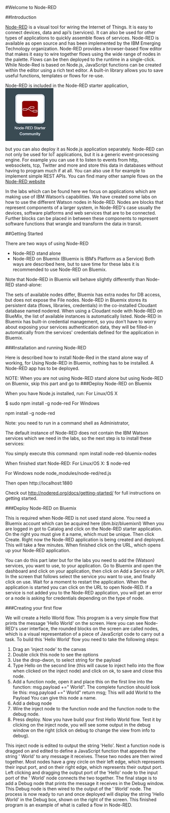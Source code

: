 
#Welcome to Node-RED

##Introduction

[Node-RED](nodered.org) is a visual tool for wiring the Internet of Things. It is easy to connect devices, data and api’s (services). It can also be used for other types of applications to quickly assemble flows of services. Node-RED is available as open source and has been implemented by the IBM Emerging Technology organization.
Node-RED provides a browser-based flow editor that makes it easy to wire together flows using the wide range of nodes in the palette. Flows can be then deployed to the runtime in a single-click.
While Node-Red is based on Node.js, JavaScript functions can be created within the editor using a rich text editor.
A built-in library allows you to save useful functions, templates or flows for re-use.

Node-RED is included in the Node-RED starter application, 
![NodeRedStarter](images/noderedstarter.jpg)

but you can also deploy it as Node.js application separately. 
Node-RED can not only be used for IoT applications, but it is a generic event-processing engine. For example you can use it to listen to events from http, websockets, tcp, Twitter and more and store this data in databases without having to program much if at all. You can also use it for example to implement simple REST APIs. You can find many other sample flows on the [Node-RED website](flows.nodered.org) <Link to website>

In the labs which can be found here we focus on applications which are making use of IBM Watson’s capabilities.
We have created some labs on how to use the different Watson nodes in Node-RED. 
Nodes are blocks that represent components of a larger system, in Node-RED's case usually the devices, software platforms and web services that are to be connected. Further blocks can be placed in between these components to represent software functions that wrangle and transform the data in transit.

##Getting Started

There are two ways of using Node-RED
-	Node-RED stand alone
-	Node-RED on Bluemix (Bluemix is IBM’s Platform as a Service)
Both ways are described here, but to save time for these labs it is recommended to use Node-RED on Bluemix.

Note that Node-RED in Bluemix will behave slightly differently than Node-RED stand-alone:

The sets of available nodes differ, Bluemix has extra nodes for DB access, but does not expose the File nodes.
Node-RED in Bluemix stores its persistent data (flows, libraries, credentials) in the co-installed Cloudant database named nodered. When using a Cloudant node with Node-RED on BlueMix, the list of available instances is automatically listed.
Node-RED in Bluemix has built-in credential management, so you don't have to worry about exposing your services authentication data, they will be filled-in automatically from the services' credentials defined for the application in Bluemix.


###Installation and running Node-RED

Here is described how to install Node-Red in the stand alone way of working, for Using Node-RED in Bluemix, nothing has to be installed. A Node-RED app has to be deployed. 

NOTE: When you are not using Node-RED stand alone but using Node-RED on Bluemix, skip this part and go to ###Deploy Node-RED on Bluemix


When you have Node.js installed, run:
For Linux/OS X 

$ sudo npm install -g node-red
For Windows

npm install -g node-red

Note: you need to run in a command shell as Administrator,

The default instance of Node-RED does not contain the IBM Watson services which we need in the labs, so the next step is to install these services:

You simply execute this command: npm install node-red-bluemix-nodes

When finished start Node-RED:
For Linux/OS X: 
$ node-red

For Windows
node node_modules/node-red/red.js

 Then open http://localhost:1880

Check out http://nodered.org/docs/getting-started/ for full instructions on getting started.


###Deploy Node-RED on Bluemix

This is required when Node-RED is not used stand alone. 
You need a Bluemix account which can be acquired here (ibm.biz/bluemixnl)
When you are logged in got to Catalog and click on the Node-RED starter application.
On the right you must give it a name, which must be unique. Then click Create.
Right now the Node-RED application is being created and deployed. This will take a few minutes. When finished click on the URL, which opens up your Node-RED application.

You can do this part later but for the labs you need to add the (Watson) services, you want to use, to your application. Go to Bluemix and open the dashboard and click on your application, then click on Add a Service or API. In the screen that follows select the service you want to use, and finally click on use. Wait for a moment to restart the application. When the application is started you can click on the URL to open Node-RED. If a service is not added you to the Node-RED application, you will get an error or a node is asking for credentials depending on the type of node.


###Creating your first flow

We will create a Hello World flow.
This program is a very simple flow that prints the message 'Hello World' on the screen. 
Here you can see Node-RED's user interface,  the rounded blocks on the screen are called nodes, which is a visual representation of a piece of JavaScript code to carry out a task.
To build this 'Hello World' flow you need to take the following steps:
1.	Drag an 'inject node' to the canvas
2.	Double click this node to see the options
3.	Use the drop-dwon, to select string for the payload
4.	Type Hello on the second line
(this will cause to inject hello into the flow when clicked on the inject node) and click on ok, to save and close this node.
5.	Add a function node, open it and place this on the first line into the function: msg.payload +=" World".
The complete function should look lie this:
msg.payload +=" World"
return msg;
This will add World to the Payload
You can give this node a name.
6.	Add a debug node
7.	Wire the inject node to the function node and the function node to the debug node.
8.	Press deploy.
Now you have build your first Hello World flow. Test it by clicking on the inject node, you will see some output in the debug window on the right (click on debug to change the view from info to debug).


This inject node is edited to output the string 'Hello'.
Next a function node is dragged on and edited to define a JavaScript function that appends the string ' World' to any message it receives.
These two nodes are then wired together. Most nodes have a grey circle on their left edge, which represents their input port, and on their right edge, which represents their output port. Left clicking and dragging the output port of the 'Hello' node to the input port of the ' World' node connects the two together.
The final stage is to add a Debug node that prints the message it receives in the Debug window. This Debug node is then wired to the output of the ' World' node.
The process is now ready to run and once deployed will display the string 'Hello World' in the Debug box, shown on the right of the screen.
This finished program is an example of what is called a flow in Node-RED.

    


